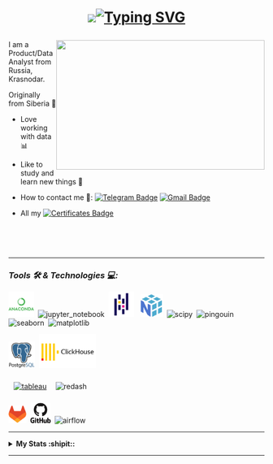 <h1 align="center">

<img src="https://github.com/blackcater/blackcater/raw/main/images/Hi.gif" height="50"/>[![Typing SVG](https://readme-typing-svg.demolab.com?font=Fira+Code&size=30&duration=1000&pause=1500&color=2775F7&center=true&vCenter=true&width=300&lines=Hello+there!+%F0%9F%8C%8E)](https://git.io/typing-svg)

</a></h1>

<p>
<img src="https://media1.giphy.com/media/3oKIPEqDGUULpEU0aQ/giphy.gif?cid=ecf05e47ir6ekkmdon8aaovslbkpixlqukhr7k0alepegs41&ep=v1_gifs_search&rid=giphy.gif&ct=g" align="right" width="410" height="255"/>

   I am a Product/Data Analyst <!-- <img src="https://media3.giphy.com/media/IElaFaL2bFelZyxSEE/giphy.gif?cid=ecf05e47c2i7ebovymbourx5m7m7val75zdj0ghkkh1we481&ep=v1_stickers_search&rid=giphy.gif&ct=s)" width="110"> --> from Russia, Krasnodar.

Originally from Siberia 🏡


- Love working with data 📊

- Like to study and learn new things 📖

- How to contact me 📱: [![Telegram Badge](https://img.shields.io/badge/-Telegram-blue?style=flat&logo=Telegram&logoColor=white)](https://t.me/IvanoVladimir28)</a>
  [![Gmail Badge](https://img.shields.io/badge/-@Mail-red?style=flat&logo=Gmail&logoColor=yellow)](mailto:volody28ivanov@yandex.ru)

- All my [![Certificates Badge](https://img.shields.io/badge/-certificates-9cf?style=flat&logo=Checkmarx&logoColor=black)](https://disk.yandex.ru/d/8DKv170csv6AHw)

<!--  My [![Tableau Badge](https://img.shields.io/badge/-Tableau-informational?style=flat&logo=Tableau&logoColor=white)](https://public.tableau.com/app/profile/vladimir.ivanov6806) dashboards. 
 -->
</p>

<br><br><br>

---

***<h3 align="left">Tools 🛠 & Technologies 💻:</h3>*** 

<div>
  <img src="https://github.com/devicons/devicon/blob/master/icons/anaconda/anaconda-original-wordmark.svg" title="Anaconda" width="50" height="50"/>&nbsp;
  <img src="https://upload.wikimedia.org/wikipedia/commons/3/38/Jupyter_logo.svg" title="jupyter_notebook" alt="jupyter_notebook"  height="47"/>&nbsp;
  <img src="https://raw.githubusercontent.com/devicons/devicon/2ae2a900d2f041da66e950e4d48052658d850630/icons/pandas/pandas-original.svg" title="pandas" alt="pandas" width="50" height="50"/>&nbsp;
  <img href="https://numpy.org/" target="_blank" rel="noreferrer"> <img src="https://raw.githubusercontent.com/devicons/devicon/master/icons/numpy/numpy-original.svg" title="numpy" alt="numpy" width="45" height="45"/>&nbsp;
  <img src="https://scipy.org/images/logo.svg" title="scipy" alt="scipy" width="45" height="45"/>&nbsp;
  <img src="https://pingouin-stats.org/build/html/_static/pingouin.png" title="pingouin" alt="pingouin" width="45" height="45"/>&nbsp;
  <img src="https://seaborn.pydata.org/_images/logo-mark-lightbg.svg" title="seaborn" alt="seaborn" width="50" height="50"/>&nbsp;
  <img src="https://matplotlib.org/stable/_images/sphx_glr_logos2_001.png" title="matplotlib" alt="matplotlib" width="45" height="45"/>&nbsp;

</a> <p align="left">

  <img src="https://raw.githubusercontent.com/devicons/devicon/master/icons/postgresql/postgresql-original-wordmark.svg" title="postgresql" alt="postgresql" width="52" height="52"/>&nbsp;
  <img src="https://raw.githubusercontent.com/ClickHouse/clickhouse-presentations/master/images/logo-200x120.png" title="clickHouse" alt="clickHouse" height="67"/>&nbsp;

</a> <p align="left"> 

  <a href="https://www.tableau.com/" target="_blank"><img style="margin: 10px" src="https://profilinator.rishav.dev/skills-assets/tableau.svg" title="tableau" alt="tableau" width="40 " /></a>&nbsp;
  <img src="https://www.vectorlogo.zone/logos/redashio/redashio-icon.svg" title="redash" alt="redash"  height="42"/>&nbsp;

</a> <p align="left">

  <img src="https://github.com/badges/shields/blob/master/logo/gitlab.svg" title="gitLab" alt="gitLab" width="35" /></a>&nbsp;
  <img src="https://github.com/devicons/devicon/blob/master/icons/github/github-original-wordmark.svg" title="GitHub" width="40" height="40"/>&nbsp;
  <img src="https://upload.wikimedia.org/wikipedia/commons/d/de/AirflowLogo.png" title="airflow" alt="airflow"  height="32"/>&nbsp;
</div>

---

<details>
  <summary><b>My Stats :shipit::</b></summary>

| <a href="https://github.com/anuraghazra/github-readme-stats"><img align="center" src="https://github-readme-stats.vercel.app/api/top-langs?username=IvanoVladimir&show_icons=true&layout=compact&langs_count=8&hide=jupyter%20notebook&exclude_repo=IvanoVladimir&hide_border=true&theme=flag-india" alt="stats" /></a> | <a href="https://git.io/streak-stats"><img align="center" src="https://github-readme-streak-stats.herokuapp.com/?user=IvanoVladimir&hide_border=true" alt="stats" /></a></a> |
| - | - |


| <a href="https://github.com/anuraghazra/github-readme-stats"><img align="center" src="https://github-readme-stats.vercel.app/api?username=IvanoVladimir&show_icons=true&hide_border=true&include_all_commits=true&theme=flag-india&hide=contribs" /> | <a href="https://github.com/ryo-ma/github-profile-trophy"><img align="center" src="https://github-profile-trophy.vercel.app/?username=IvanoVladimir&theme=flat&row=2&column=3&margin-w=11.47&margin-h=11.47" /></a> |
| - | - |

</details>

---

<div id="counter" align="left">
<img src="https://komarev.com/ghpvc/?username=IvanoVladimir&style=flat-square&color=green" alt=""/>
  </a>
</div>
